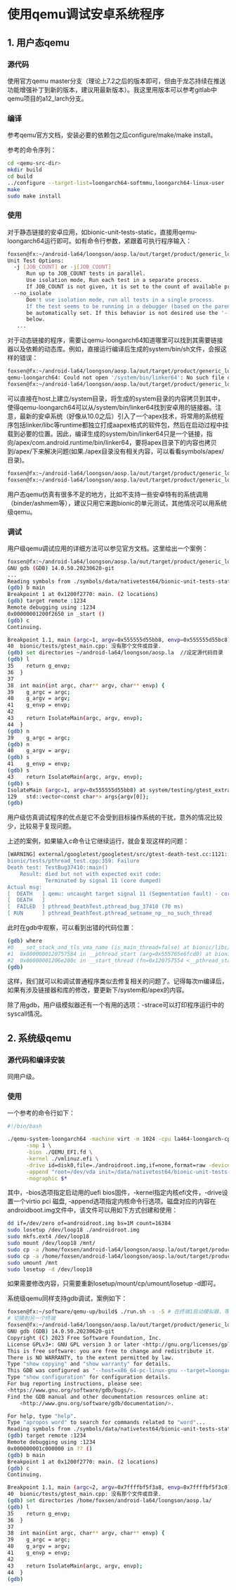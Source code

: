 # 使用qemu调试安卓系统程序



## 1. 用户态qemu

### 源代码

使用官方qemu master分支（理论上7.2之后的版本即可，但由于龙芯持续在推送功能增强补丁到新的版本，建议用最新版本）。我这里用版本可以参考gitlab中qemu项目的a12_larch分支。



### 编译

参考qemu官方文档，安装必要的依赖包之后configure/make/make install。

参考的命令序列：

```bash
cd <qemu-src-dir>
mkdir build
cd build
../configure --target-list=loongarch64-softmmu,loongarch64-linux-user --disable-werror --enable-capstone
make
sudo make install
```

### 使用

对于静态链接的安卓应用，如bionic-unit-tests-static，直接用qemu-loongarch64运行即可。如有命令行参数，紧跟着可执行程序输入：

```bash
foxsen@fx:~/android-la64/loongson/aosp.la/out/target/product/generic_loongarch64$ ~/software/qemu-up/build/qemu-loongarch64 data/nativetest64/bionic-unit-tests-static/bionic-unit-tests-static -h
Unit Test Options:
  -j [JOB_COUNT] or -j[JOB_COUNT]
      Run up to JOB_COUNT tests in parallel.
      Use isolation mode, Run each test in a separate process.
      If JOB_COUNT is not given, it is set to the count of available processors.
  --no_isolate
      Don't use isolation mode, run all tests in a single process.
      If the test seems to be running in a debugger (based on the parent's name) this will
      be automatically set. If this behavior is not desired use the '--force_isolate' flag
      below.
   ...
```

对于动态链接的程序，需要让qemu-loongarch64知道哪里可以找到其需要链接器以及依赖的动态库。例如，直接运行编译后生成的system/bin/sh文件，会报这样的错误：

```bash
foxsen@fx:~/android-la64/loongson/aosp.la/out/target/product/generic_loongarch64$ ~/software/qemu-up/build/qemu-loongarch64 system/bin/sh
qemu-loongarch64: Could not open '/system/bin/linker64': No such file or directory
foxsen@fx:~/android-la64/loongson/aosp.la/out/target/product/generic_loongarch64$
```

可以直接在host上建立/system目录，将生成的system目录的内容拷贝到其中，使得qemu-loongarch64可以从/system/bin/linker64找到安卓用的链接器。注意，最新的安卓系统（好像从10.0之后）引入了一个apex技术，将常用的系统程序包括linker/libc等runtime都独立打成aapex格式的软件包，然后在启动过程中挂载到必要的位置。因此，编译生成的system/bin/linker64只是一个链接，指向/apex/com.android.runtime/bin/linker64，要将apex目录下的内容也拷贝到/apex/下来解决问题(如果./apex目录没有相关内容，可以看看symbols/apex/目录)。

```bash
foxsen@fx:~/android-la64/loongson/aosp.la/out/target/product/generic_loongarch64$ sudo cp -a apex/* /apex/
foxsen@fx:~/android-la64/loongson/aosp.la/out/target/product/generic_loongarch64$ sudo cp -a system/* /system/
```

用户态qemu仿真有很多不足的地方，比如不支持一些安卓特有的系统调用（binder/ashmem等），建议只用它来跑bionic的单元测试，其他情况可以用系统级qemu。

### 调试

用户级qemu调试应用的详细方法可以参见官方文档。这里给出一个案例：

```bash
foxsen@fx:~/android-la64/loongson/aosp.la/out/target/product/generic_loongarch64$ /opt/gdb/bin/loongarch64-unknown-linux-gnu-gdb ./symbols/data/nativetest64/bionic-unit-tests-static/bionic-unit-tests-static --no_isolate
GNU gdb (GDB) 14.0.50.20230620-git
...
Reading symbols from ./symbols/data/nativetest64/bionic-unit-tests-static/bionic-unit-tests-static...
(gdb) b main
Breakpoint 1 at 0x1200f2770: main. (2 locations)
(gdb) target remote :1234
Remote debugging using :1234
0x00000001200f2650 in _start ()
(gdb) c
Continuing.

Breakpoint 1.1, main (argc=1, argv=0x555555d55bb8, envp=0x555555d55bc8) at bionic/tests/gtest_main.cpp:40
40	bionic/tests/gtest_main.cpp: 没有那个文件或目录.
(gdb) set directories ~/android-la64/loongson/aosp.la  //设定源代码目录
(gdb) l
35	  return g_envp;
36	}
37	
38	int main(int argc, char** argv, char** envp) {
39	  g_argc = argc;
40	  g_argv = argv;
41	  g_envp = envp;
42	
43	  return IsolateMain(argc, argv, envp);
44	}
(gdb) n
39	  g_argc = argc;
(gdb) n
40	  g_argv = argv;
(gdb) s
41	  g_envp = envp;
(gdb) s
43	  return IsolateMain(argc, argv, envp);
(gdb) s
IsolateMain (argc=1, argv=0x555555d55bb8) at system/testing/gtest_extras/IsolateMain.cpp:129
129	  std::vector<const char*> args{argv[0]};
(gdb) 
```

用户级仿真调试程序的优点是它不会受到目标操作系统的干扰，意外的情况比较少，比较易于复现问题。

上述的案例，如果输入c命令让它继续运行，就会复现这样的问题：

```bash
[WARNING] external/googletest/googletest/src/gtest-death-test.cc:1121:: Death tests use fork(), which is unsafe particularly in a threaded context. For this test, Google Test couldn't detect the number of threads. See https://github.com/google/googletest/blob/master/docs/advanced.md#death-tests-and-threads for more explanation and suggested solutions, especially if this is the last message you see before your test times out.
bionic/tests/pthread_test.cpp:359: Failure
Death test: TestBug37410::main()
    Result: died but not with expected exit code:
            Terminated by signal 11 (core dumped)
Actual msg:
[  DEATH   ] qemu: uncaught target signal 11 (Segmentation fault) - core dumped
[  DEATH   ]
[  FAILED  ] pthread_DeathTest.pthread_bug_37410 (70 ms)
[ RUN      ] pthread_DeathTest.pthread_setname_np__no_such_thread
```

此时在gdb中观察，可以看到出错的代码位置：

```bash
(gdb) where
#0  __set_stack_and_tls_vma_name (is_main_thread=false) at bionic/libc/bionic/pthread_create.cpp:324
#1  0x0000000120757584 in __pthread_start (arg=0x555765e6fcd0) at bionic/libc/bionic/pthread_create.cpp:350
#2  0x00000001206e280c in __start_thread (fn=0x120757554 <__pthread_start(void*)>, arg=0x555765e6fcd0) at bionic/libc/bionic/clone.cpp:53
(gdb) 
```

这样，我们就可以和调试普通程序类似去修复相关的问题了。记得每次m编译后，如果有涉及链接器和库的修改，要更新下/system和/apex的内容。

除了用gdb，用户级模拟器还有一个有用的选项：-strace可以打印程序运行中的syscall情况。



## 2. 系统级qemu

### 源代码和编译安装

同用户级。

### 使用

一个参考的命令行如下：

```bash
#!/bin/bash

./qemu-system-loongarch64 -machine virt -m 1024 -cpu la464-loongarch-cpu \
      -smp 1 \
      -bios ./QEMU_EFI.fd \
      -kernel ./vmlinuz.efi \
      -drive id=disk0,file=./androidroot.img,if=none,format=raw -device virtio-blk-pci,drive=disk0 \
      -append "root=/dev/vda init=/data/nativetest64/bionic-unit-tests-static/bionic-unit-tests-static --no_isolate" \
      -nographic $*
```

其中，-bios选项指定启动用的uefi bios固件，-kernel指定内核efi文件，-drive设置一个virtio pci 磁盘, -append选项指定内核命令行选项。磁盘对应的内容在androidboot.img文件中，该文件可以用如下方式创建和使用：

```bash
dd if=/dev/zero of=androidroot.img bs=1M count=16384
sudo losetup /dev/loop18 ./androidroot.img
sudo mkfs.ext4 /dev/loop18
sudo mount /dev/loop18 /mnt/
sudo cp -a /home/foxsen/android-la64/loongson/aosp.la/out/target/product/generic_loongarch64/system/* /mnt/
sudo cp -a /home/foxsen/android-la64/loongson/aosp.la/out/target/product/generic_loongarch64/data/* /mnt/data/
sudo umount /mnt
sudo losetup -d /dev/loop18
```

如果需要修改内容，只需要重新losetup/mount/cp/umount/losetup -d即可。

系统级qemu同样支持gdb调试，案例如下：

```bash
foxsen@fx:~/software/qemu-up/build$ ./run.sh -s -S # 在终端1启动模拟器，等待调试器连接
# 切换到另一个终端
foxsen@fx:~/android-la64/loongson/aosp.la/out/target/product/generic_loongarch64$ /opt/gdb/bin/loongarch64-unknown-linux-gnu-gdb ./symbols/data/nativetest64/bionic-unit-tests-static/bionic-unit-tests-static 
GNU gdb (GDB) 14.0.50.20230620-git
Copyright (C) 2023 Free Software Foundation, Inc.
License GPLv3+: GNU GPL version 3 or later <http://gnu.org/licenses/gpl.html>
This is free software: you are free to change and redistribute it.
There is NO WARRANTY, to the extent permitted by law.
Type "show copying" and "show warranty" for details.
This GDB was configured as "--host=x86_64-pc-linux-gnu --target=loongarch64-unknown-linux-gnu".
Type "show configuration" for configuration details.
For bug reporting instructions, please see:
<https://www.gnu.org/software/gdb/bugs/>.
Find the GDB manual and other documentation resources online at:
    <http://www.gnu.org/software/gdb/documentation/>.

For help, type "help".
Type "apropos word" to search for commands related to "word"...
Reading symbols from ./symbols/data/nativetest64/bionic-unit-tests-static/bionic-unit-tests-static...
(gdb) target remote :1234
Remote debugging using :1234
0x000000001c000000 in ?? ()
(gdb) b main
Breakpoint 1 at 0x1200f2770: main. (2 locations)
(gdb) c
Continuing.

Breakpoint 1.1, main (argc=2, argv=0x7ffffbf5f3a8, envp=0x7ffffbf5f3c0) at bionic/tests/gtest_main.cpp:40
40	bionic/tests/gtest_main.cpp: 没有那个文件或目录.
(gdb) set directories /home/foxsen/android-la64/loongson/aosp.la/
(gdb) l
35	  return g_envp;
36	}
37	
38	int main(int argc, char** argv, char** envp) {
39	  g_argc = argc;
40	  g_argv = argv;
41	  g_envp = envp;
42	
43	  return IsolateMain(argc, argv, envp);
44	}
(gdb) 
```



